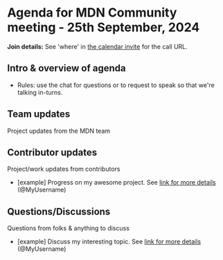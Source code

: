 # Agenda for MDN Community meeting  - 25th September, 2024

**Join details:** See 'where' in [the calendar invite](https://calendar.google.com/calendar/u/0/embed?src=c_4656dd7c36825e2be115c0e7992191d550d16edcec37151eb6018581f654727b@group.calendar.google.com) for the call URL.

## Intro & overview of agenda

- Rules: use the chat for questions or to request to speak so that we're talking in-turns.

## Team updates

Project updates from the MDN team

## Contributor updates

Project/work updates from contributors

- [example] Progress on my awesome project. See [link for more details](https://github.com/mdn/community-meetings) (@MyUsername)

## Questions/Discussions

Questions from folks & anything to discuss

- [example] Discuss my interesting topic. See [link for more details](https://github.com/mdn/community-meetings) (@MyUsername)
